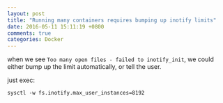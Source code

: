 ```yaml
---
layout: post
title: "Running many containers requires bumping up inotify limits"
date: 2016-05-11 15:11:19 +0800
comments: true
categories: Docker
---
```


when we see `Too many open files - failed to inotify_init`, we could either bump up the limit automatically, or tell the user.

just exec:

    sysctl -w fs.inotify.max_user_instances=8192

